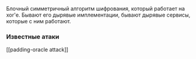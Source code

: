 Блочный симметричный алгоритм шифрования, который работает на xor'е. 
Бывают его дырявые имплементации, бывают дырявые сервисы, которые с ним работают.

### Известные атаки

[[padding-oracle attack]]